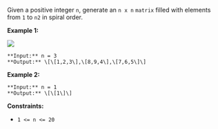 Given a positive integer `n`, generate an `n x n` `matrix` filled with elements from `1` to `n2` in spiral order.

**Example 1:**

![](https://assets.leetcode.com/uploads/2020/11/13/spiraln.jpg)
```
**Input:** n = 3
**Output:** \[\[1,2,3\],\[8,9,4\],\[7,6,5\]\]
```

**Example 2:**

```
**Input:** n = 1
**Output:** \[\[1\]\]
```

**Constraints:**

*   `1 <= n <= 20`